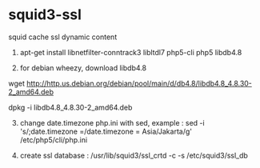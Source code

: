 squid3-ssl
==========

squid cache ssl dynamic content

1. apt-get install libnetfilter-conntrack3 libltdl7 php5-cli php5 libdb4.8

2. for debian wheezy, download libdb4.8 

wget http://http.us.debian.org/debian/pool/main/d/db4.8/libdb4.8_4.8.30-2_amd64.deb

dpkg -i libdb4.8_4.8.30-2_amd64.deb

3. change  date.timezone php.ini with sed, example :
sed -i 's/;date.timezone =/date.timezone = Asia\/Jakarta/g' /etc/php5/cli/php.ini

4. create ssl database :
/usr/lib/squid3/ssl_crtd -c -s /etc/squid3/ssl_db
